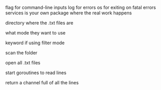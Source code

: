 flag for command-line inputs
log for errors
os for exiting on fatal errors
services is your own package where the real work happens

directory where the .txt files are

what mode they want to use

keyword if using filter mode


scan the folder

open all .txt files

start goroutines to read lines

return a channel full of all the lines